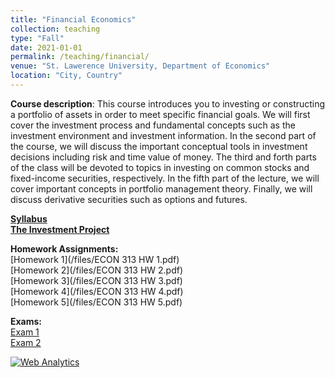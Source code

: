 ```yaml
---
title: "Financial Economics"
collection: teaching
type: "Fall"
date: 2021-01-01
permalink: /teaching/financial/
venue: "St. Lawerence University, Department of Economics"
location: "City, Country"
---
```



**Course description**: This course introduces you to investing or constructing a portfolio of assets in order to meet specific financial goals. 
We will first cover the investment process and fundamental concepts such as the investment
environment and investment information. In the second part of the course, we will discuss the important
conceptual tools in investment decisions including risk and time value of money. The third and forth parts
of the class will be devoted to topics in investing on common stocks and fixed-income securities, respectively.
In the fifth part of the lecture, we will cover important concepts in portfolio management theory. Finally,
we will discuss derivative securities such as options and futures.


[**Syllabus**](/files/ECON313_1_Syllabus.pdf)     
[**The Investment Project**](/files/Project.pdf)  


**Homework Assignments:**  
[Homework 1](/files/ECON 313 HW 1.pdf)     
[Homework 2](/files/ECON 313 HW 2.pdf)     
[Homework 3](/files/ECON 313 HW 3.pdf)     
[Homework 4](/files/ECON 313 HW 4.pdf)    
[Homework 5](/files/ECON 313 HW 5.pdf)    



**Exams:**  
[Exam 1](/files/ECON_313_Test_1.pdf)   
[Exam 2](/files/ECON_313_Test_2.pdf)  



<!-- Default Statcounter code for Job 2
https://amirtayebi.github.io/ -->
<script type="text/javascript">
var sc_project=12656720; 
var sc_invisible=1; 
var sc_security="9a383c92"; 
</script>
<script type="text/javascript"
src="https://www.statcounter.com/counter/counter.js"
async></script>
<noscript><div class="statcounter"><a title="Web Analytics"
href="https://statcounter.com/" target="_blank"><img
class="statcounter"
src="https://c.statcounter.com/12656720/0/9a383c92/1/"
alt="Web Analytics"
referrerPolicy="no-referrer-when-downgrade"></a></div></noscript>
<!-- End of Statcounter Code -->

